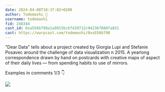 ```yaml
---
date: 2024-04-08T18:37:02+0200
author: Todemashi 🎩
username: todemashi
fid: 248344
cast_id: 0xa556b790a1a9915bc6f429712c94236f888fa831
cast: https://warpcast.com/todemashi/0xa556b790
---
```

"Dear Data" tells about a project created by Giorgia Lupi and Stefanie Posavec around the challenge of data visualization n 2015. A yearlong correspondence drawn by hand on postcards with creative maps of aspect of their daily lives — from  spending habits to use of mirrors.  
  
Examples in comments 1/3 👇  

![](https://imagedelivery.net/BXluQx4ige9GuW0Ia56BHw/46d47f27-efa3-4215-15a0-88457a261300/original)